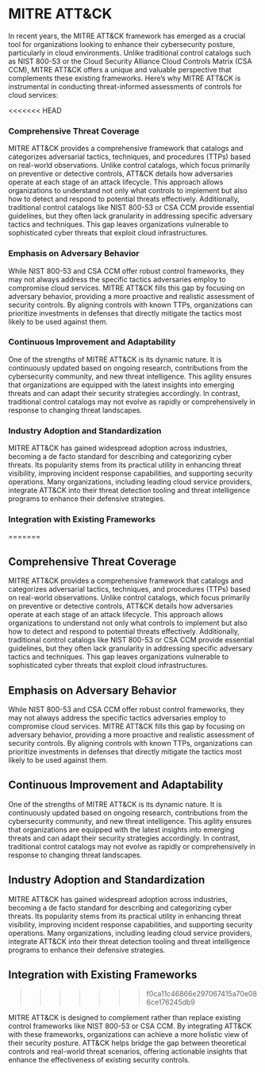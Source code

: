 # MITRE ATT&CK

In recent years, the MITRE ATT&CK framework has emerged as a crucial tool for organizations looking to enhance their cybersecurity posture, particularly in cloud environments. Unlike traditional control catalogs such as NIST 800-53 or the Cloud Security Alliance Cloud Controls Matrix (CSA CCM), MITRE ATT&CK offers a unique and valuable perspective that complements these existing frameworks. Here’s why MITRE ATT&CK is instrumental in conducting threat-informed assessments of controls for cloud services:

<<<<<<< HEAD

### Comprehensive Threat Coverage

MITRE ATT&CK provides a comprehensive framework that catalogs and categorizes adversarial tactics, techniques, and procedures (TTPs) based on real-world observations. Unlike control catalogs, which focus primarily on preventive or detective controls, ATT&CK details how adversaries operate at each stage of an attack lifecycle. This approach allows organizations to understand not only what controls to implement but also how to detect and respond to potential threats effectively. Additionally, traditional control catalogs like NIST 800-53 or CSA CCM provide essential guidelines, but they often lack granularity in addressing specific adversary tactics and techniques. This gap leaves organizations vulnerable to sophisticated cyber threats that exploit cloud infrastructures.

### Emphasis on Adversary Behavior

While NIST 800-53 and CSA CCM offer robust control frameworks, they may not always address the specific tactics adversaries employ to compromise cloud services. MITRE ATT&CK fills this gap by focusing on adversary behavior, providing a more proactive and realistic assessment of security controls. By aligning controls with known TTPs, organizations can prioritize investments in defenses that directly mitigate the tactics most likely to be used against them.

### Continuous Improvement and Adaptability

One of the strengths of MITRE ATT&CK is its dynamic nature. It is continuously updated based on ongoing research, contributions from the cybersecurity community, and new threat intelligence. This agility ensures that organizations are equipped with the latest insights into emerging threats and can adapt their security strategies accordingly. In contrast, traditional control catalogs may not evolve as rapidly or comprehensively in response to changing threat landscapes.

### Industry Adoption and Standardization

MITRE ATT&CK has gained widespread adoption across industries, becoming a de facto standard for describing and categorizing cyber threats. Its popularity stems from its practical utility in enhancing threat visibility, improving incident response capabilities, and supporting security operations. Many organizations, including leading cloud service providers, integrate ATT&CK into their threat detection tooling and threat intelligence programs to enhance their defensive strategies.

### Integration with Existing Frameworks

=======

## Comprehensive Threat Coverage

MITRE ATT&CK provides a comprehensive framework that catalogs and categorizes adversarial tactics, techniques, and procedures (TTPs) based on real-world observations. Unlike control catalogs, which focus primarily on preventive or detective controls, ATT&CK details how adversaries operate at each stage of an attack lifecycle. This approach allows organizations to understand not only what controls to implement but also how to detect and respond to potential threats effectively. Additionally, traditional control catalogs like NIST 800-53 or CSA CCM provide essential guidelines, but they often lack granularity in addressing specific adversary tactics and techniques. This gap leaves organizations vulnerable to sophisticated cyber threats that exploit cloud infrastructures.

## Emphasis on Adversary Behavior

While NIST 800-53 and CSA CCM offer robust control frameworks, they may not always address the specific tactics adversaries employ to compromise cloud services. MITRE ATT&CK fills this gap by focusing on adversary behavior, providing a more proactive and realistic assessment of security controls. By aligning controls with known TTPs, organizations can prioritize investments in defenses that directly mitigate the tactics most likely to be used against them.

## Continuous Improvement and Adaptability

One of the strengths of MITRE ATT&CK is its dynamic nature. It is continuously updated based on ongoing research, contributions from the cybersecurity community, and new threat intelligence. This agility ensures that organizations are equipped with the latest insights into emerging threats and can adapt their security strategies accordingly. In contrast, traditional control catalogs may not evolve as rapidly or comprehensively in response to changing threat landscapes.

## Industry Adoption and Standardization

MITRE ATT&CK has gained widespread adoption across industries, becoming a de facto standard for describing and categorizing cyber threats. Its popularity stems from its practical utility in enhancing threat visibility, improving incident response capabilities, and supporting security operations. Many organizations, including leading cloud service providers, integrate ATT&CK into their threat detection tooling and threat intelligence programs to enhance their defensive strategies.

## Integration with Existing Frameworks

> > > > > > > f0ca11c46866e297067415a70e086ce176245db9

MITRE ATT&CK is designed to complement rather than replace existing control frameworks like NIST 800-53 or CSA CCM. By integrating ATT&CK with these frameworks, organizations can achieve a more holistic view of their security posture. ATT&CK helps bridge the gap between theoretical controls and real-world threat scenarios, offering actionable insights that enhance the effectiveness of existing security controls.
